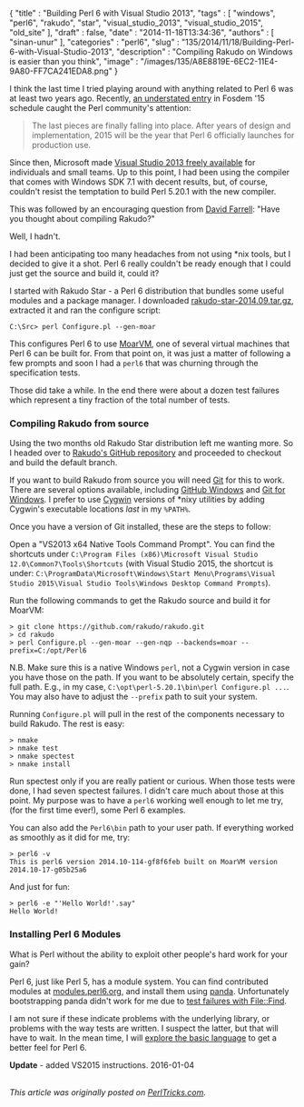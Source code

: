 {
   "title" : "Building Perl 6 with Visual Studio 2013",
   "tags" : [
      "windows",
      "perl6",
      "rakudo",
      "star",
      "visual_studio_2013",
      "visual_studio_2015",
      "old_site"
   ],
   "draft" : false,
   "date" : "2014-11-18T13:34:36",
   "authors" : [
      "sinan-unur"
   ],
   "categories" : "perl6",
   "slug" : "135/2014/11/18/Building-Perl-6-with-Visual-Studio-2013",
   "description" : "Compiling Rakudo on Windows is easier than you think",
   "image" : "/images/135/A8E8819E-6EC2-11E4-9A80-FF7CA241EDA8.png"
}


I think the last time I tried playing around with anything related to Perl 6 was at least two years ago. Recently, [an understated entry](https://fosdem.org/2015/schedule/event/get_ready_to_party/) in Fosdem '15 schedule caught the Perl community's attention:

> The last pieces are finally falling into place. After years of design and implementation, 2015 will be the year that Perl 6 officially launches for production use.

Since then, Microsoft made [Visual Studio 2013 freely available](http://blog.nu42.com/2014/11/64-bit-perl-5201-with-visual-studio.html) for individuals and small teams. Up to this point, I had been using the compiler that comes with Windows SDK 7.1 with decent results, but, of course, couldn't resist the temptation to build Perl 5.20.1 with the new compiler.

This was followed by an encouraging question from [David Farrell](http://www.reddit.com/r/perl/comments/2m3t6s/%CE%BD42_64bit_perl_5201_with_visual_studio_2013/cm1iqnb): "Have you thought about compiling Rakudo?"

Well, I hadn't.

I had been anticipating too many headaches from not using \*nix tools, but I decided to give it a shot. Perl 6 really couldn't be ready enough that I could just get the source and build it, could it?

I started with Rakudo Star - a Perl 6 distribution that bundles some useful modules and a package manager. I downloaded [rakudo-star-2014.09.tar.gz](http://rakudo.org/downloads/star/), extracted it and ran the configure script:

``` prettyprint
C:\Src> perl Configure.pl --gen-moar
```

This configures Perl 6 to use [MoarVM](http://moarvm.com/), one of several virtual machines that Perl 6 can be built for. From that point on, it was just a matter of following a few prompts and soon I had a `perl6` that was churning through the specification tests.

Those did take a while. In the end there were about a dozen test failures which represent a tiny fraction of the total number of tests.

### Compiling Rakudo from source

Using the two months old Rakudo Star distribution left me wanting more. So I headed over to [Rakudo's GitHub repository](https://github.com/rakudo/rakudo/) and proceeded to checkout and build the default branch.

If you want to build Rakudo from source you will need [Git](http://git-scm.com/) for this to work. There are several options available, including [GitHub Windows](https://windows.github.com/) and [Git for Windows](http://git-scm.com/download/win). I prefer to use [Cygwin](https://www.cygwin.com/) versions of \*nixy utilities by adding Cygwin's executable locations *last* in my `%PATH%`.

Once you have a version of Git installed, these are the steps to follow:

Open a "VS2013 x64 Native Tools Command Prompt". You can find the shortcuts under `C:\Program Files (x86)\Microsoft Visual Studio 12.0\Common7\Tools\Shortcuts` (with Visual Studio 2015, the shortcut is under: `C:\ProgramData\Microsoft\Windows\Start Menu\Programs\Visual Studio 2015\Visual Studio Tools\Windows Desktop Command Prompts`).

Run the following commands to get the Rakudo source and build it for MoarVM:

``` prettyprint
> git clone https://github.com/rakudo/rakudo.git
> cd rakudo
> perl Configure.pl --gen-moar --gen-nqp --backends=moar --prefix=C:/opt/Perl6
```

N.B. Make sure this is a native Windows `perl`, not a Cygwin version in case you have those on the path. If you want to be absolutely certain, specify the full path. E.g., in my case, `C:\opt\perl-5.20.1\bin\perl Configure.pl ...`. You may also have to adjust the `--prefix` path to suit your system.

Running `Configure.pl` will pull in the rest of the components necessary to build Rakudo. The rest is easy:

``` prettyprint
> nmake
> nmake test
> nmake spectest
> nmake install
```

Run spectest only if you are really patient or curious. When those tests were done, I had seven spectest failures. I didn't care much about those at this point. My purpose was to have a `perl6` working well enough to let me try, (for the first time ever!), some Perl 6 examples.

You can also add the `Perl6\bin` path to your user path. If everything worked as smoothly as it did for me, try:

``` prettyprint
> perl6 -v
This is perl6 version 2014.10-114-gf8f6feb built on MoarVM version
2014.10-17-g05b25a6
```

And just for fun:

``` prettyprint
> perl6 -e "'Hello World!'.say"
Hello World!
```

### Installing Perl 6 Modules

What is Perl without the ability to exploit other people's hard work for your gain?

Perl 6, just like Perl 5, has a module system. You can find contributed modules at [modules.perl6.org](http://modules.perl6.org/), and install them using [panda](https://github.com/tadzik/panda/). Unfortunately bootstrapping panda didn't work for me due to [test failures with File::Find](https://github.com/tadzik/File-Find/blob/master/t/01-file-find.t).

I am not sure if these indicate problems with the underlying library, or problems with the way tests are written. I suspect the latter, but that will have to wait. In the mean time, I will [explore the basic language](http://perl6.org/documentation/) to get a better feel for Perl 6.

**Update** - added VS2015 instructions. 2016-01-04

\
*This article was originally posted on [PerlTricks.com](http://perltricks.com).*
